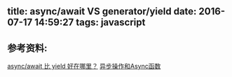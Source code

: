title: async/await VS generator/yield
date: 2016-07-17 14:59:27
tags: javascript
---


## 参考资料:
[async/await 比 yield 好在哪里？](https://cnodejs.org/topic/5759bef0e5fa62531af6e151)
[异步操作和Async函数](http://es6.ruanyifeng.com/#docs/async)

